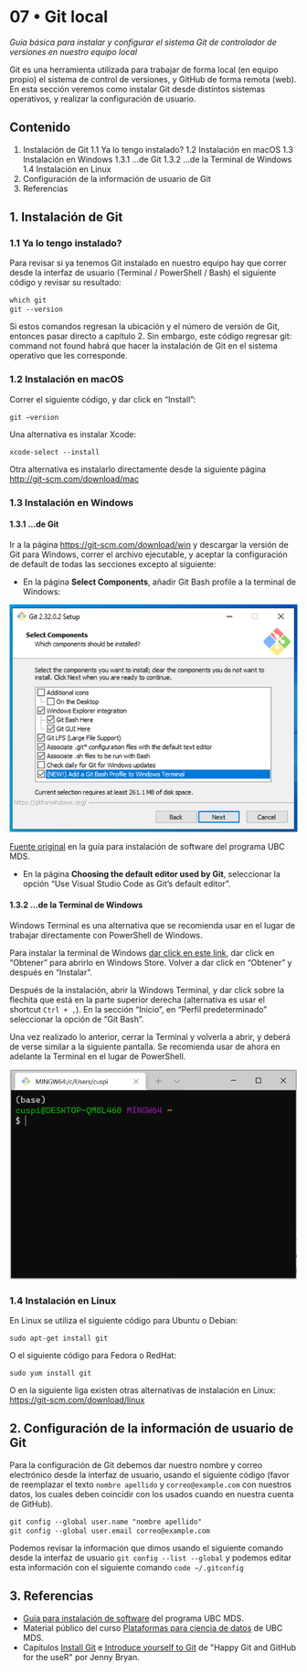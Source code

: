 # 07 • Git local
*Guía básica para instalar y configurar el sistema Git de controlador de versiones en nuestro equipo local*

Git es una herramienta utilizada para trabajar de forma local (en equipo propio) el sistema de control de versiones, y GitHub de forma remota (web). En esta sección veremos como instalar Git desde distintos sistemas operativos, y realizar la configuración de usuario.

## Contenido
1. Instalación de Git
  1.1 Ya lo tengo instalado?
  1.2 Instalación en macOS
  1.3 Instalación en Windows
    1.3.1 …de Git
    1.3.2 …de la Terminal de Windows
  1.4 Instalación en Linux
2. Configuración de la información de usuario de Git
3. Referencias

## 1. Instalación de Git
### 1.1 Ya lo tengo instalado?
Para revisar si ya tenemos Git instalado en nuestro equipo hay que correr desde la interfaz de usuario (Terminal / PowerShell / Bash) el siguiente código y revisar su resultado:

```
which git
git --version
```

Si estos comandos regresan la ubicación y el número de versión de Git, entonces pasar directo a capítulo 2. Sin embargo, este código regresar   git: command not found   habrá que hacer la instalación de Git en el sistema operativo que les corresponde.

### 1.2 Instalación en macOS
Correr el siguiente código, y dar click en “Install”:

```
git –version
```

Una alternativa es instalar Xcode:
```
xcode-select --install
```

Otra alternativa es instalarlo directamente desde la siguiente página http://git-scm.com/download/mac


### 1.3 Instalación en Windows
#### 1.3.1 …de Git
Ir a la página https://git-scm.com/download/win y descargar la versión de Git para Windows, correr el archivo ejecutable, y aceptar la configuración de default de todas las secciones excepto al siguiente:

- En la página **Select Components**, añadir Git Bash profile a la terminal de Windows:

<img src="img/07-01_install_git.png" width="650" align = "centre">

[Fuente original](https://ubc-mds.github.io/resources_pages/install_ds_stack_windows/#git-bash-and-windows-terminal) en la guía para instalación de software del programa UBC MDS.

- En la página **Choosing the default editor used by Git**, seleccionar la opción “Use Visual Studio Code as Git’s default editor”.

#### 1.3.2 …de la Terminal de Windows
Windows Terminal es una alternativa que se recomienda usar en el lugar de trabajar directamente con PowerShell de Windows.

Para instalar la terminal de Windows [dar click en este link](https://www.microsoft.com/p/windows-terminal/9n0dx20hk701), dar click en “Obtener” para abrirlo en Windows Store. Volver a dar click en “Obtener” y después en “Instalar”.

Después de la instalación, abrir la Windows Terminal, y dar click sobre la flechita que está en la parte superior derecha (alternativa es usar el shortcut `Ctrl + ,`). En la sección “Inicio”, en “Perfil predeterminado” seleccionar la opción de “Git Bash”.

Una vez realizado lo anterior, cerrar la Terminal y volverla a abrir, y deberá de verse similar a la siguiente pantalla. Se recomienda usar de ahora en adelante la Terminal en el lugar de PowerShell.

<img src="img/07-02_terminal_windows.png" width="650" align = "centre">

### 1.4 Instalación en Linux
En Linux se utiliza el siguiente código para Ubuntu o Debian:

```
sudo apt-get install git
```

O el siguiente código para Fedora o RedHat:

```
sudo yum install git
```

O en la siguiente liga existen otras alternativas de instalación en Linux: https://git-scm.com/download/linux 

## 2. Configuración de la información de usuario de Git
Para la configuración de Git debemos dar nuestro nombre y correo electrónico desde la interfaz de usuario, usando el siguiente código (favor de reemplazar el texto `nombre apellido` y `correo@example.com` con nuestros datos, los cuales deben coincidir con los usados cuando en nuestra cuenta de GitHub).

```
git config --global user.name "nombre apellido"
git config --global user.email correo@example.com
```

Podemos revisar la información que dimos usando el siguiente comando desde la interfaz de usuario `git config --list --global` y podemos editar esta información con el siguiente comando `code ~/.gitconfig`


## 3. Referencias
- [Guía para instalación de software](https://ubc-mds.github.io/resources_pages/installation_instructions/) del programa UBC MDS.
- Material público del curso [Plataformas para ciencia de datos](https://github.com/UBC-MDS/DSCI_521_platforms-dsci) de UBC MDS.
- Capítulos [Install Git](https://happygitwithr.com/install-git.html) e [Introduce yourself to Git](https://happygitwithr.com/hello-git.html) de "Happy Git and GitHub for the useR" por Jenny Bryan.
